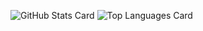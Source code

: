 ![GitHub Stats Card](https://github-readme-stats.vercel.app/api?username=CoreNion&count_private=true&show_icons=true&hide=stars&theme=yeblu)
![Top Languages Card](https://github-readme-stats.vercel.app/api/top-langs/?username=CoreNion&theme=yeblu)
